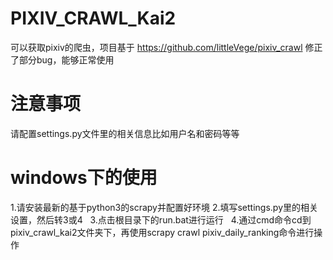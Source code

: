 # PIXIV_CRAWL_Kai2
可以获取pixiv的爬虫，项目基于 https://github.com/littleVege/pixiv_crawl 修正了部分bug，能够正常使用

# 注意事项
请配置settings.py文件里的相关信息比如用户名和密码等等

# windows下的使用
1.请安装最新的基于python3的scrapy并配置好环境
2.填写settings.py里的相关设置，然后转3或4  
3.点击根目录下的run.bat进行运行  
4.通过cmd命令cd到pixiv_crawl_kai2文件夹下，再使用scrapy crawl pixiv_daily_ranking命令进行操作

